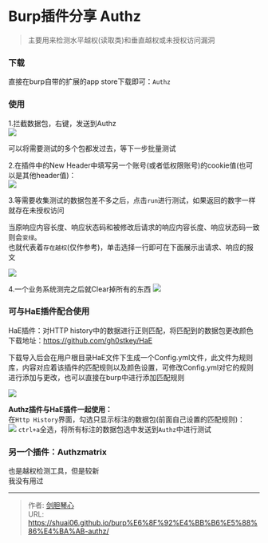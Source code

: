 # Burp插件分享 Authz


<!--more-->

> 主要用来检测水平越权(读取类)和垂直越权或未授权访问漏洞


### 下载
直接在burp自带的扩展的app store下载即可：`Authz`

  


### 使用
1.拦截数据包，右键，发送到Authz  
![](http://image.xpshuai.cn/20230211222048.png)
  

可以将需要测试的多个包都发过去，等下一步批量测试  
    


2.在插件中的New Header中填写另一个账号(或者低权限账号)的cookie值(也可以是其他header值)：  
![](http://image.xpshuai.cn/20230211222731.png)
  

3.等需要收集测试的数据包差不多之后，点击`run`进行测试，如果返回的数字一样就存在未授权访问
  

当原响应内容长度、响应状态码和被修改后请求的响应内容长度、响应状态码一致则会`变绿`。  
也就代表着`存在越权`(仅作参考)，单击选择一行即可在下面展示出请求、响应的报文  

![](http://image.xpshuai.cn/20230211223046.png)  


4.一个业务系统测完之后就Clear掉所有的东西
![](http://image.xpshuai.cn/20230211223134.png)  





### 可与HaE插件配合使用
HaE插件：对HTTP history中的数据进行正则匹配，将匹配到的数据包更改颜色  
下载地址：https://github.com/gh0stkey/HaE  
  
下载导入后会在用户根目录HaE文件下生成一个Config.yml文件，此文件为规则库，内容对应着该插件的匹配规则以及颜色设置，可修改Config.yml对它的规则进行添加与更改，也可以直接在burp中进行添加匹配规则    
  
![](http://image.xpshuai.cn/20230211223356.png)



**Authz插件与HaE插件一起使用：**  
在`Http History`界面，勾选只显示标注的数据包(前面自己设置的匹配规则)：  
![](http://image.xpshuai.cn/20230211223612.png)
`ctrl+a`全选，将所有标注的数据包选中发送到`Authz`中进行测试  




### 另一个插件：Authzmatrix
也是越权检测工具，但是较新  
我没有用过




---

> 作者: [剑胆琴心](http://shuai06.github.io)  
> URL: https://shuai06.github.io/burp%E6%8F%92%E4%BB%B6%E5%88%86%E4%BA%AB-authz/  

